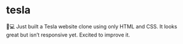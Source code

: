 # tesla
🚀💻 Just built a Tesla website clone using only HTML and CSS. It looks great but isn’t responsive yet. Excited to improve it.

